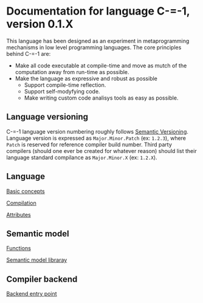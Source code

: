 # Documentation for language C-=-1, version 0.1.X

This language has been designed as an experiment in metaprogramming mechanisms in low level programming languages.
The core principles behind C-=-1 are:

- Make all code executable at compile-time and move as mutch of the computation away from run-time as possible.
- Make the language as expressive and robust as possible
  - Support compile-time reflection.
  - Support self-modyfying code.
  - Make writing custom code analisys tools as easy as possible.


## Language versioning

C-=-1 language version numbering roughly follows [Semantic Versioning](https://semver.org/).
Language version is expressed as `Major.Minor.Patch` (ex: `1.2.3`), where `Patch` is reserved for reference compiler build number.
Third party compilers (should one ever be created for whatever reason) should list their language standard compilance as `Major.Minor.X` (ex: `1.2.X`).

## Language

[Basic concepts](Language/BasicConcepts.md)

[Compilation](Language/Compilation.md)

[Attributes](Language/Attributes)

## Semantic model

[Functions](Semantic-Model/Functions)

[Semantic model libraray](Semantic-Model/Library)

## Compiler backend

[Backend entry point](Compiler-Backend/BackendEntryPoint)